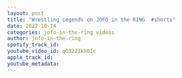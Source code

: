 ```yaml
---
layout: post
title: "Wrestling Legends on JOFO in the RING  #shorts"
date: 2022-10-14
categories: jofo-in-the-ring videos
author: jofo-in-the-ring
spotify_track_id: 
youtube_video_id: qQ32ZIkh0Ic
apple_track_id: 
youtube_metadata: 
---
```

